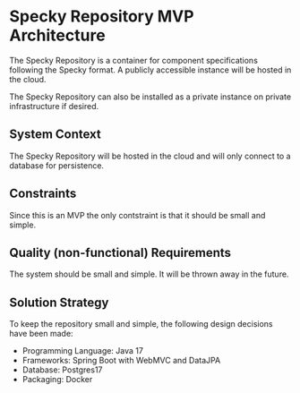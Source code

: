 # Specky Repository MVP Architecture

The Specky Repository is a container for component specifications following the Specky format.
A publicly accessible instance will be hosted in the cloud.

The Specky Repository can also be installed as a private instance on private infrastructure if desired.

## System Context

The Specky Repository will be hosted in the cloud and will only connect to a database for persistence.

## Constraints

Since this is an MVP the only contstraint is that it should be small and simple.

## Quality (non-functional) Requirements

The system should be small and simple. It will be thrown away in the future.

## Solution Strategy

To keep the repository small and simple, the following design decisions have been made:
- Programming Language: Java 17
- Frameworks: Spring Boot with WebMVC and DataJPA
- Database: Postgres17
- Packaging: Docker


